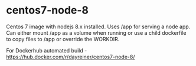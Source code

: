# centos7-node-8

Centos 7 image with nodejs 8.x installed. Uses /app for serving a node app. Can either mount /app as a volume when running or use a child dockerfile to copy files to /app or override the WORKDIR.

For Dockerhub automated build - https://hub.docker.com/r/dayreiner/centos7-node-8/

